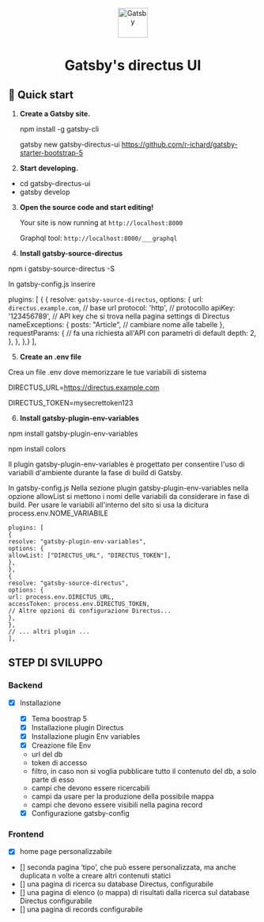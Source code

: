 <p align="center">
  <a href="https://www.gatsbyjs.com">
    <img alt="Gatsby" src="https://www.gatsbyjs.com/Gatsby-Monogram.svg" width="60" />
  </a>
</p>
<h1 align="center">
  Gatsby's directus UI
</h1>

## 🚀 Quick start

1.  **Create a Gatsby site.**

    npm install -g gatsby-cli

    gatsby new gatsby-directus-ui https://github.com/r-ichard/gatsby-starter-bootstrap-5

2.  **Start developing.**

   -  cd gatsby-directus-ui
   -  gatsby develop

3.  **Open the source code and start editing!**

    Your site is now running at `http://localhost:8000`

    Graphql tool: `http://localhost:8000/___graphql`

4.  **Install gatsby-source-directus**

npm i gatsby-source-directus -S

In gatsby-config.js inserire

  plugins: [
    {
{
resolve: `gatsby-source-directus`,
options: {
url: `directus.example.com`, // base url
protocol: 'http', // protocollo
apiKey: '123456789', // API key che si trova nella pagina settings di Directus
nameExceptions: {
posts: "Article", // cambiare nome alle tabelle
},
requestParams: { // fa una richiesta all'API con parametri di default
depth: 2,
},
},
},}
  ],

5. **Create an .env file**

Crea un file .env dove memorizzare le tue variabili di sistema


DIRECTUS_URL=https://directus.example.com

DIRECTUS_TOKEN=mysecrettoken123

6.  **Install gatsby-plugin-env-variables**

npm install gatsby-plugin-env-variables

npm install colors

Il plugin gatsby-plugin-env-variables è progettato per consentire l'uso di variabili d'ambiente durante la fase di build di Gatsby.

In gatsby-config.js
Nella sezione plugin gatsby-plugin-env-variables nella opzione allowList si mettono i nomi delle variabili da considerare in fase di build.
Per usare le variabili all'interno del sito si usa la dicitura process.env.NOME_VARIABILE

    plugins: [
    {
    resolve: "gatsby-plugin-env-variables",
    options: {
    allowList: ["DIRECTUS_URL", "DIRECTUS_TOKEN"],
    },
    },
    {
    resolve: "gatsby-source-directus",
    options: {
    url: process.env.DIRECTUS_URL,
    accessToken: process.env.DIRECTUS_TOKEN,
    // Altre opzioni di configurazione Directus...
    },
    },
    // ... altri plugin ...
    ],

## STEP DI SVILUPPO

### Backend

- [x] Installazione

  - [x] Tema boostrap 5
  - [x] Installazione plugin Directus
  - [x] Installazione plugin Env variables
  - [x] Creazione file Env 
  
  - url del db 
  - token di accesso
  - filtro, in caso non si voglia pubblicare tutto il contenuto del db, a solo parte di esso
  - campi che devono essere ricercabili
  - campi da usare per la produzione della possibile mappa
  - campi che devono essere visibili nella pagina record 

  - [x] Configurazione gatsby-config

### Frontend

 - [x] home page personalizzabile
-  []  seconda pagina ‘tipo’, che può essere personalizzata, ma anche duplicata n volte a creare altri contenuti statici
-  []  una pagina di ricerca su database Directus, configurabile
-  []  una pagina di elenco (o mappa) di risultati dalla ricerca sul database Directus configurabile
-  []  una pagina di records configurabile
